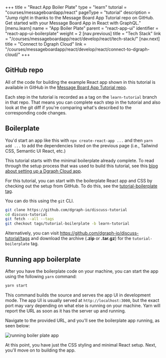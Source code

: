 +++
title = "React App Boiler Plate"
type = "learn"
tutorial = "courses/messageboardapp/react"
pageType = "tutorial"
description = "Jump right in thanks to the Message Board App Tutorial repo on GitHub. Get started with your Message Board App in React with GraphQL."
[menu.learn]
  name = "App Boiler Plate"
  parent = "react-app-ui"
  identifier = "react-app-ui-boilerplate"
  weight = 2
[nav.previous]
title = "Tech Stack"
link = "/courses/messageboardapp/react/develop/react/tech-stack/"
[nav.next]
title = "Connect to Dgraph Cloud"
link = "/courses/messageboardapp/react/develop/react/connect-to-dgraph-cloud/"
+++

## GitHub repo

All of the code for building the example React app shown in this tutorial is
available in GitHub in the [Message Board App Tutorial repo](https://github.com/dgraph-io/discuss-tutorial).

Each step in the tutorial is recorded as a tag on the `learn-tutorial` branch in
that repo. That means you can complete each step in the tutorial and also look
at the git diff if you're comparing what's described to the corresponding code
changes.

## Boilerplate

You'd start an app like this with `npx create-react-app ...` and then
`yarn add ...` to add the dependencies listed on the previous page (i.e., Tailwind CSS, Semantic
UI React, etc.)

This tutorial starts with the minimal boilerplate already complete. To read through the setup process that was used to build this tutorial, see this [blog about setting up a Dgraph Cloud app](https://dgraph.io/blog/post/slash-graphql-app-setup/).

For this tutorial, you can start with the boilerplate React app and CSS by
checking out the setup from GitHub. To do this, see the [tutorial-boilerplate tag](https://github.com/dgraph-io/discuss-tutorial/releases/tag/tutorial-boilerplate).

You can do this using the `git` CLI.

```sh
git clone https://github.com/dgraph-io/discuss-tutorial
cd discuss-tutorial
git fetch --all --tags
git checkout tags/tutorial-boilerplate -b learn-tutorial
```

Alternatively, you can visit https://github.com/dgraph-io/discuss-tutorial/tags
and download the archive (**.zip** or **.tar.gz**) for the `tutorial-boilerplate`
tag.

## Running app boilerplate

After you have the boilerplate code on your machine, you can start the app
using the following `yarn` command:

```sh
yarn start
```

This command builds the source and serves the app UI in development mode. The
app UI is usually served at `http://localhost:3000`, but the exact port may
vary depending on what else is running on your machine. Yarn will report the URL
as soon as it has the server up and running.

Navigate to the provided URL, and you'll see the boilerplate app running, as seen
below:

![running boiler plate app](/images/message-board/app-boilerplate.png)

At this point, you have just the CSS styling and minimal React setup. Next,
you'll move on to building the app.
